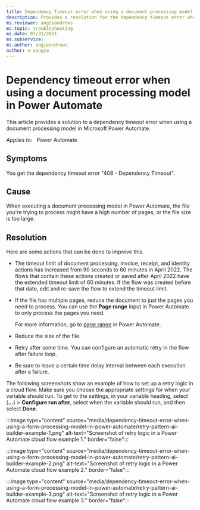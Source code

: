 ```yaml
---
title: Dependency Timeout error when using a document processing model in Power Automate
description: Provides a resolution for the dependency timeout error when you use a document processing model.
ms.reviewer: angieandrews
ms.topic: troubleshooting
ms.date: 03/31/2021
ms.subservice: 
ms.author: angieandrews
author: v-aangie
---
```


# Dependency timeout error when using a document processing model in Power Automate

This article provides a solution to a dependency timeout error when using a document processing model in Microsoft Power Automate.

_Applies to:_ &nbsp; Power Automate

## Symptoms

You get the dependency timeout error "408 - Dependency Timeout".

## Cause

When executing a document processing model in Power Automate, the file you're trying to process might have a high number of pages, or the file size is too large.

## Resolution

Here are some actions that can be done to improve this.

- The timeout limit of document processing, invoice, receipt, and identity actions has increased from 90 seconds to 60 minutes in April 2022. The flows that contain these actions created or saved after April 2022 have the extended timeout limit of 60 minutes. If the flow was created before that date, edit and re-save the flow to extend the timeout limit.
- If the file has multiple pages, reduce the document to just the pages you need to process. You can use the **Page range** input in Power Automate to only process the pages you need.

    For more information, go to [page range](/ai-builder/form-processing-model-in-flow#page-range) in Power Automate.

- Reduce the size of the file.
- Retry after some time. You can configure an automatic retry in the flow after failure loop.
- Be sure to leave a certain time delay interval between each execution after a failure.

The following screenshots show an example of how to set up a retry logic in a cloud flow. Make sure you choose the appropriate settings for when your variable should run. To get to the settings, in your variable heading, select (**...**) > **Configure run after**, select when the variable should run, and then select **Done**.  

:::image type="content" source="media/dependency-timeout-error-when-using-a-form-processing-model-in-power-automate/retry-pattern-ai-builder-example-1.png" alt-text="Screenshot of retry logic in a Power Automate cloud flow example 1." border="false":::

:::image type="content" source="media/dependency-timeout-error-when-using-a-form-processing-model-in-power-automate/retry-pattern-ai-builder-example-2.png" alt-text="Screenshot of retry logic in a Power Automate cloud flow example 2." border="false":::

:::image type="content" source="media/dependency-timeout-error-when-using-a-form-processing-model-in-power-automate/retry-pattern-ai-builder-example-3.png" alt-text="Screenshot of retry logic in a Power Automate cloud flow example 3." border="false":::
